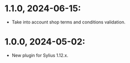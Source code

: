 # 1.1.0, 2024-06-15:
- Take into account shop terms and conditions validation.

# 1.0.0, 2024-05-02:
- New plugin for Sylius 1.12.x.
